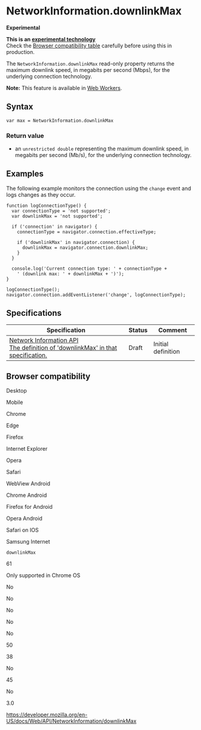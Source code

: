 # NetworkInformation.downlinkMax

**Experimental**

**This is an [experimental technology](https://developer.mozilla.org/en-US/docs/MDN/Guidelines/Conventions_definitions#experimental)**  
Check the [Browser compatibility table](#browser_compatibility) carefully before using this in production.

The `NetworkInformation.downlinkMax` read-only property returns the maximum downlink speed, in megabits per second (Mbps), for the underlying connection technology.

**Note:** This feature is available in [Web Workers](../web_workers_api).

## Syntax

    var max = NetworkInformation.downlinkMax

### Return value

- an `unrestricted double` representing the maximum downlink speed, in megabits per second (Mb/s), for the underlying connection technology.

## Examples

The following example monitors the connection using the `change` event and logs changes as they occur.

    function logConnectionType() {
      var connectionType = 'not supported';
      var downlinkMax = 'not supported';

      if ('connection' in navigator) {
        connectionType = navigator.connection.effectiveType;

        if ('downlinkMax' in navigator.connection) {
          downlinkMax = navigator.connection.downlinkMax;
        }
      }

      console.log('Current connection type: ' + connectionType +
        ' (downlink max: ' + downlinkMax + ')');
    }

    logConnectionType();
    navigator.connection.addEventListener('change', logConnectionType);

## Specifications

<table><thead><tr class="header"><th>Specification</th><th>Status</th><th>Comment</th></tr></thead><tbody><tr class="odd"><td><a href="https://wicg.github.io/netinfo/#dom-networkinformation-downlinkmax">Network Information API<br />
<span class="small">The definition of 'downlinkMax' in that specification.</span></a></td><td><span class="spec-draft">Draft</span></td><td>Initial definition</td></tr></tbody></table>

## Browser compatibility

Desktop

Mobile

Chrome

Edge

Firefox

Internet Explorer

Opera

Safari

WebView Android

Chrome Android

Firefox for Android

Opera Android

Safari on IOS

Samsung Internet

`downlinkMax`

61

Only supported in Chrome OS

No

No

No

No

No

50

38

No

45

No

3.0

<a href="https://developer.mozilla.org/en-US/docs/Web/API/NetworkInformation/downlinkMax" class="_attribution-link">https://developer.mozilla.org/en-US/docs/Web/API/NetworkInformation/downlinkMax</a>

